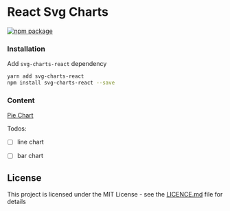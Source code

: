 # React Svg Charts

[![npm package][npm-badge]][npm]

### Installation
Add `svg-charts-react` dependency
```bash
yarn add svg-charts-react
npm install svg-charts-react --save
```

### Content
[Pie Chart](https://github.com/kaansey/svg-charts-react/blob/master/src/charts/PieChart/README.md)

Todos:

- [ ] line chart
- [ ] bar chart


## License
This project is licensed under the MIT License - see the
[LICENCE.md](./LICENCE.md) file for details


[npm-badge]: https://img.shields.io/npm/v/svg-charts-react?style=flat-square
[npm]: https://www.npmjs.com/package/svg-charts-react
